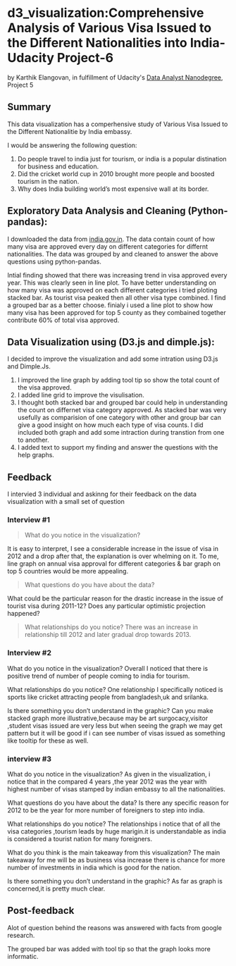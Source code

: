 # d3_visualization:Comprehensive Analysis of Various Visa Issued to the Different Nationalities into India- Udacity Project-6
by Karthik Elangovan, in fulfillment of Udacity's [Data Analyst Nanodegree](https://www.udacity.com/course/nd002), Project 5

## Summary

This data visualization has a comperhensive study of Various Visa Issued to the Different Nationalitie by India embassy. 

I would be answering the following question:

  1. Do people travel to india just for tourism, or india is a popular distination for business and education.
  2. Did the cricket world cup in 2010 brought more people and boosted tourism in the nation.
  3. Why does India building world’s most expensive wall at its border.

## Exploratory Data Analysis and Cleaning (Python-pandas):

I downloaded the data from [india.gov.in](https://data.gov.in/catalog/issuance-visa-various-foreign-nationals-against-various-categories-visas). The data contain count of how many visa are approved every day on different categories for differnt nationalities. The data was grouped by and cleaned to answer the above questions using python-pandas. 

Intial finding showed that there was increasing trend in visa approved every year. This was clearly seen in line plot. To have better understanding on how many visa was approved on each different categories i tried ploting stacked bar. As tourist visa peaked then all other visa type combined. I find a grouped bar as a better choose. finialy i used a line plot to show how many visa has been approved for top 5 county as they combained together contribute 60% of total visa approved. 

## Data Visualization using (D3.js and dimple.js):

I decided to improve  the visualization and add some intration using D3.js and Dimple.Js.

  1. I improved the line graph by  adding tool tip so show the total count of the visa approved. 
  2. I added line grid to improve the visulisation.
  3. I thought both stacked bar and grouped bar could help in understanding the count on differnet visa category approved. As stacked bar was very usefully as comparision of one category with other and group bar can give a good insight on how much each type of visa counts. I did included both graph and add some intraction during transtion from one to another.
  4. I added text to support my finding and answer the questions with the help graphs.
  
## Feedback
I intervied 3 individual and askinng for their feedback on the data visualization with a small set of question

### Interview #1
>What do you notice in the visualization?
>
  It is easy to interpret, I see a considerable increase in the issue of visa in 2012 and a drop after that, the explanation is over whelming on it. To me, line graph on annual visa approval for different categories & bar graph on top 5 countries would be more appealing.
  >
>What questions do you have about the data?
>
  What could be the particular reason for the drastic increase in the issue of tourist visa during 2011-12? Does any particular optimistic projection happened? 

>What relationships do you notice?
  There was an increase in relationship till 2012 and later gradual drop towards 2013.
  
### Interview #2
What do you notice in the visualization?
Overall I noticed that there is positive trend of number of people coming to india for tourism.

What relationships do you notice?
One relationship I specifically noticed is sports like cricket attracting people from bangladesh,uk and srilanka.

Is there something you don’t understand in the graphic?
Can you make stacked graph  more illustrative,because may be art surgocacy,visitor ,student visas issued are very less but when seeing the graph we may get pattern but it will be good if i can see number of visas issued as something like tooltip for these as well.

 ### interview #3
 What do you notice in the visualization?
 As given in the visualization, i notice that in the compared 4 years ,the year 2012 was the year with highest number of visas stamped by indian embassy to all  the nationalities.
 
 What questions do you have about the data?
 Is there any specific reason for 2012 to be the year for more number of foreigners to step into india.

 What relationships do you notice?
 The relationships i notice that of all the visa categories ,tourism leads by huge marigin.it is understandable as india is considered a tourist nation for many foreigners.
 
 What do you think is the main takeaway from this visualization?
 The main takeaway for me will be as business visa increase there is chance for more number of investments in india which is good for the nation.
 
 Is there something you don’t understand in the graphic?
 As far as graph is concerned,it is pretty much clear.
 
 
 ## Post-feedback
 
 Alot of question behind the reasons was answered with facts from google research.
 
 The grouped bar was added with tool tip so that the graph looks more informatic. 
